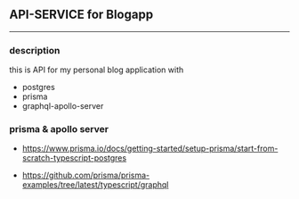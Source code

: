 ## API-SERVICE for Blogapp

---

### description

this is API for my personal blog application with

- postgres
- prisma
- graphql-apollo-server

### prisma & apollo server

- https://www.prisma.io/docs/getting-started/setup-prisma/start-from-scratch-typescript-postgres

- https://github.com/prisma/prisma-examples/tree/latest/typescript/graphql
